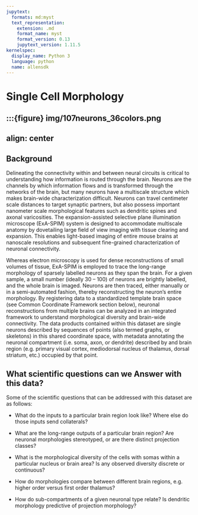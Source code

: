 ```yaml
---
jupytext:
  formats: md:myst
  text_representation:
    extension: .md
    format_name: myst
    format_version: 0.13
    jupytext_version: 1.11.5
kernelspec:
  display_name: Python 3
  language: python
  name: allensdk
---
```


# Single Cell Morphology

:::{figure} img/107neurons_36colors.png
---
align: center
---

## Background

Delineating the connectivity within and between neural circuits is critical to understanding how information is routed through the brain. Neurons are the channels by which information flows and is transformed through the networks of the brain, but many neurons have a multiscale structure which makes brain-wide characterization difficult. Neurons can travel centimeter scale distances to target synaptic partners, but also possess important nanometer scale morphological features such as dendritic spines and axonal varicosities. The expansion-assisted selective plane illumination microscope (ExA-SPIM) system is designed to accommodate multiscale anatomy by dovetailing large field of view imaging with tissue clearing and expansion. This enables light-based imaging of entire mouse brains at nanoscale resolutions and subsequent fine-grained characterization of neuronal connectivity.  

Whereas electron microscopy is used for dense reconstructions of small volumes of tissue, ExA-SPIM is employed to trace the long-range morphology of sparsely labelled neurons as they span the brain. For a given sample, a small number (ideally 30 – 100) of neurons are brightly labelled, and the whole brain is imaged. Neurons are then traced, either manually or in a semi-automated fashion, thereby reconstructing the neuron’s entire morphology. By registering data to a standardized template brain space (see Common Coordinate Framework section below), neuronal reconstructions from multiple brains can be analyzed in an integrated framework to understand morphological diversity and brain-wide connectivity. The data products contained within this dataset are single neurons described by sequences of points (also termed graphs, or skeletons) in this shared coordinate space, with metadata annotating the neuronal compartment (i.e. soma, axon, or dendrite) described by and brain region (e.g. primary visual cortex, mediodorsal nucleus of thalamus, dorsal striatum, etc.) occupied by that point. 

## What scientific questions can we Answer with this data?

Some of the scientific questions that can be addressed with this dataset are as follows: 

* What do the inputs to a particular brain region look like? Where else do those inputs send collaterals? 

* What are the long-range outputs of a particular brain region? Are neuronal morphologies stereotyped, or are there distinct projection classes? 

* What is the morphological diversity of the cells with somas within a particular nucleus or brain area?  Is any observed diversity discrete or continuous?  

* How do morphologies compare between different brain regions, e.g. higher order versus first order thalamus? 

* How do sub-compartments of a given neuronal type relate? Is dendritic morphology predictive of projection morphology?  
